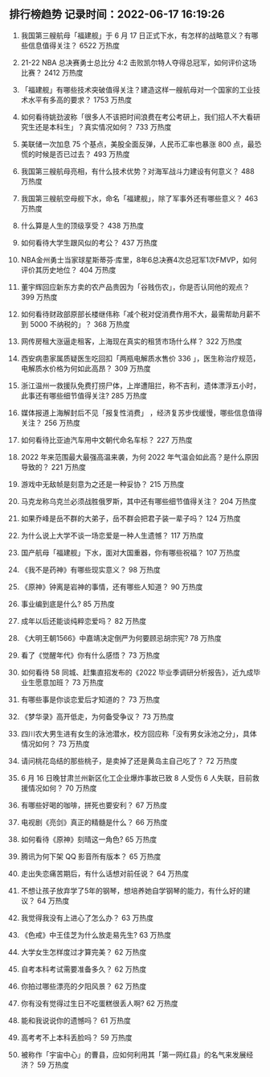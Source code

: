 
## 排行榜趋势 记录时间：2022-06-17 16:19:26
  
  1. 我国第三艘航母「福建舰」于 6 月 17 日正式下水，有怎样的战略意义？有哪些信息值得关注？ 6522 万热度
    
  2. 21-22 NBA 总决赛勇士总比分 4:2 击败凯尔特人夺得总冠军，如何评价这场比赛？ 2412 万热度
    
  3. 「福建舰」有哪些技术突破值得关注？建造这样一艘航母对一个国家的工业技术水平有多高的要求？ 1753 万热度
    
  4. 如何看待姚劲波称「很多人不该把时间浪费在考公考研上，我们招人不大看研究生还是本科生」？真实情况如何？ 733 万热度
    
  5. 美联储一次加息 75 个基点，美股全面反弹，人民币汇率也暴涨 800 点，最恐慌的时候是否已过去？ 493 万热度
    
  6. 我国第三艘航母亮相，有什么技术优势？对海军战斗力建设有何意义？ 488 万热度
    
  7. 我国第三艘航空母舰下水，命名「福建舰」，除了军事外还有哪些意义？ 463 万热度
    
  8. 什么算是人生的顶级享受？ 438 万热度
    
  9. 如何看待大学生跟风似的考公？ 437 万热度
    
  10. NBA金州勇士当家球星斯蒂芬·库里，8年6总决赛4次总冠军1次FMVP，如何评价其历史地位？ 404 万热度
    
  11. 董宇辉回应新东方卖的农产品贵因为「谷贱伤农」，你是否认同他的观点？ 399 万热度
    
  12. 如何看待财政部原部长楼继伟称「减个税对促消费作用不大，最需帮助月薪不到 5000 不纳税的」？ 368 万热度
    
  13. 网传房租大涨逼走租客，上海现在真实的租赁市场什么样？ 322 万热度
    
  14. 西安病患家属质疑医生吃回扣「两瓶电解质水售价 336 」，医生称治疗规范，电解质水价格为何如此高昂？ 309 万热度
    
  15. 浙江温州一救援队免费打捞尸体，上岸遭阻拦，称不吉利，遗体漂浮五小时，此事还有哪些细节值得关注? 285 万热度
    
  16. 媒体报道上海解封后不见「报复性消费」 ，经济复苏步伐缓慢，哪些信息值得关注？ 256 万热度
    
  17. 如何看待比亚迪汽车用中文朝代命名车标？ 227 万热度
    
  18. 2022 年来范围最大最强高温来袭，为何 2022 年气温会如此高？是什么原因导致的？ 221 万热度
    
  19. 游戏中无敌帧是刻意为之还是一种妥协？ 215 万热度
    
  20. 马克龙称乌克兰必须战胜俄罗斯，其中还有哪些细节值得关注？ 204 万热度
    
  21. 如果乔峰是岳不群的大弟子，岳不群会把君子装一辈子吗？ 124 万热度
    
  22. 为什么说上大学不谈一场恋爱是一种人生遗憾？ 117 万热度
    
  23. 国产航母「福建舰」下水，面对大国重器，你有哪些祝福？ 107 万热度
    
  24. 《我不是药神》有哪些现实意义？ 98 万热度
    
  25. 《原神》钟离是岩神的事情，还有哪些人知道？ 90 万热度
    
  26. 事业编到底是什么? 85 万热度
    
  27. 成年以后还能谈纯粹恋爱吗？ 82 万热度
    
  28. 《大明王朝1566》中嘉靖决定倒严为何要顾忌胡宗宪? 78 万热度
    
  29. 看了《觉醒年代》你有什么感悟？ 73 万热度
    
  30. 如何看待 58 同城、赶集直招发布的《2022 毕业季调研分析报告》，近九成毕业生愿意加班？ 73 万热度
    
  31. 有哪些事是你谈恋爱后才知道的？ 73 万热度
    
  32. 《梦华录》高开低走，为何备受争议？ 73 万热度
    
  33. 四川农大男生进有女生的泳池潜水，校方回应称「没有男女泳池之分」，具体情况如何？ 73 万热度
    
  34. 请问桃花岛结的那些桃子，是卖掉了还是黄岛主自己吃了？ 72 万热度
    
  35. 6 月 16 日晚甘肃兰州新区化工企业爆炸事故已致 8 人受伤 6 人失联，目前救援情况如何？ 70 万热度
    
  36. 有哪些好喝的咖啡，拼死也要安利？ 67 万热度
    
  37. 电视剧《亮剑》真正的精髓是什么？ 66 万热度
    
  38. 如何看待《原神》刻晴这一角色? 65 万热度
    
  39. 腾讯为何下架 QQ 影音所有版本？ 65 万热度
    
  40. 走出失恋痛苦期后，有什么话想对前任说？ 64 万热度
    
  41. 不想让孩子放弃学了5年的钢琴，想培养她自学钢琴的能力，有什么好的建议？ 64 万热度
    
  42. 我觉得我没有上进心了怎么办？ 63 万热度
    
  43. 《色戒》中王佳芝为什么放走易先生? 63 万热度
    
  44. 大学女生怎样度过才算完美？ 62 万热度
    
  45. 自考本科考试需要准备多久？ 62 万热度
    
  46. 你拍过哪些漂亮的夕阳风景？ 62 万热度
    
  47. 你有没有觉得过生日不吃蛋糕很丢人啊? 62 万热度
    
  48. 能和我说说你的遗憾吗？ 61 万热度
    
  49. 高考考不上本科丢脸吗？ 59 万热度
    
  50. 被称作「宇宙中心」的曹县，应如何利用其「第一网红县」的名气来发展经济？ 59 万热度
    